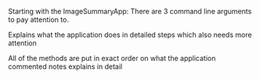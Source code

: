 Starting with the ImageSummaryApp:
There are 3 command line arguments to pay attention to.

Explains what the application does in detailed steps which also needs more attention

All of the methods are put in exact order on what the application commented notes explains in detail